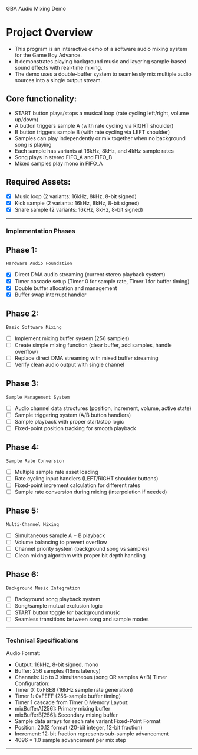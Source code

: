 GBA Audio Mixing Demo

# Project Overview
- This program is an interactive demo of a software audio mixing system for the Game Boy Advance.
- It demonstrates playing background music and layering sample-based sound effects with real-time mixing.
- The demo uses a double-buffer system to seamlessly mix multiple audio sources into a single output stream.

## Core functionality:

- START button plays/stops a musical loop (rate cycling left/right, volume up/down)
- A button triggers sample A (with rate cycling via RIGHT shoulder)
- B button triggers sample B (with rate cycling via LEFT shoulder)
- Samples can play independently or mix together when no background song is playing
- Each sample has variants at 16kHz, 8kHz, and 4kHz sample rates
- Song plays in stereo FIFO_A and FIFO_B
- Mixed samples play mono in FIFO_A

## Required Assets:
-[x] Music loop (2 variants: 16kHz, 8kHz, 8-bit signed)
-[x] Kick sample (2 variants: 16kHz, 8kHz, 8-bit signed)
-[x] Snare sample (2 variants: 16kHz, 8kHz, 8-bit signed)

----------------------------------------------------------------

### Implementation Phases

## Phase 1:
    Hardware Audio Foundation

-[x] Direct DMA audio streaming (current stereo playback system)
-[x] Timer cascade setup (Timer 0 for sample rate, Timer 1 for buffer timing)
-[x] Double buffer allocation and management
-[x] Buffer swap interrupt handler

## Phase 2:
    Basic Software Mixing

-[ ] Implement mixing buffer system (256 samples)
-[ ] Create simple mixing function (clear buffer, add samples, handle overflow)
-[ ] Replace direct DMA streaming with mixed buffer streaming
-[ ] Verify clean audio output with single channel

## Phase 3:
    Sample Management System

-[ ] Audio channel data structures (position, increment, volume, active state)
-[ ] Sample triggering system (A/B button handlers)
-[ ] Sample playback with proper start/stop logic
-[ ] Fixed-point position tracking for smooth playback

## Phase 4:
    Sample Rate Conversion

-[ ] Multiple sample rate asset loading
-[ ] Rate cycling input handlers (LEFT/RIGHT shoulder buttons)
-[ ] Fixed-point increment calculation for different rates
-[ ] Sample rate conversion during mixing (interpolation if needed)

## Phase 5:
    Multi-Channel Mixing

-[ ] Simultaneous sample A + B playback
-[ ] Volume balancing to prevent overflow
-[ ] Channel priority system (background song vs samples)
-[ ] Clean mixing algorithm with proper bit depth handling

## Phase 6:
    Background Music Integration

-[ ] Background song playback system
-[ ] Song/sample mutual exclusion logic
-[ ] START button toggle for background music
-[ ] Seamless transitions between song and sample modes

-----------------------------------------------------------------------------
### Technical Specifications
Audio Format:
-   Output: 16kHz, 8-bit signed, mono
-   Buffer: 256 samples (16ms latency)
-   Channels: Up to 3 simultaneous (song OR samples A+B)
Timer Configuration:
-   Timer 0: 0xFBE8 (16kHz sample rate generation)
-   Timer 1: 0xFEFF (256-sample buffer timing)
-   Timer 1 cascade from Timer 0
Memory Layout: 
-   mixBufferA[256]: Primary mixing buffer
-   mixBufferB[256]: Secondary mixing buffer
-   Sample data arrays for each rate variant
Fixed-Point Format
-   Position: 20.12 format (20-bit integer, 12-bit fraction)
-   Increment: 12-bit fraction represents sub-sample advancement
-   4096 = 1.0 sample advancement per mix step
------------------------------------------------------------------------------
